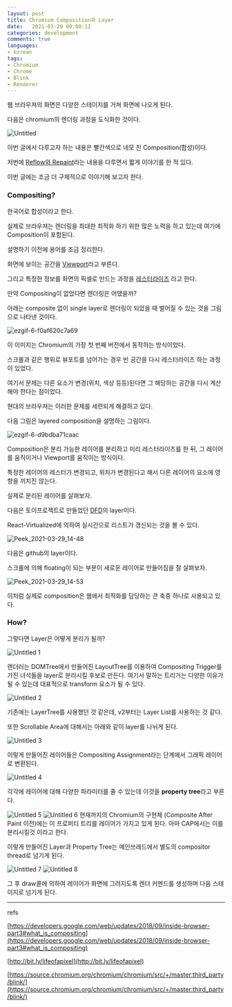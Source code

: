 ```yaml
---
layout: post
title: Chromium Composition과 Layer
date:   2021-03-29 00:00:11
categories: development
comments: true
languages:
- korean
tags:
- Chromium
- Chrome
- Blink
- Renderer
---	
```


웹 브라우져의 화면은 다양한 스테이지를 거쳐 화면에 나오게 된다.

다음은 chromium의 렌더링 과정을 도식화한 것이다.

![Untitled](https://user-images.githubusercontent.com/18409763/112830711-dd464f00-90cd-11eb-8750-3ec8b70fa093.png)


이번 글에서 다루고자 하는 내용은 빨간색으로 네모 친 Composition(합성)이다.

저번에 [Reflow와 Repaint](https://devsdk.github.io/ko/development/2021/03/08/ReflowRepaint.html)라는 내용을 다루면서 짧게 이야기를 한 적 있다.

이번 글에는 조금 더 구체적으로 이야기해 보고자 한다.

### Compositing?

한국어로 합성이라고 한다. 

실제로 브라우져는 렌더링을 최대한 최적화 하기 위한 많은 노력을 하고 있는데 여기에 Composition이 포함된다.

설명하기 이전에 용어를 조금 정리한다.

화면에 보이는 공간을 [Viewport](https://en.wikipedia.org/wiki/Viewport)라고 부른다. 

그리고 특정한 정보를 화면의 픽셀로 만드는 과정을 [레스터라이즈](https://en.wikipedia.org/wiki/Rasterisation) 라고 한다.

만약 Compositing이 없었다면 렌더링은 어땠을까? 

아래는 composite 없이 single layer로 렌더링이 되었을 때 벌어질 수 있는 것을 그림으로 나타낸 것이다.

![ezgif-6-f0af620c7a69](https://user-images.githubusercontent.com/18409763/112830531-a07a5800-90cd-11eb-8a8c-3de432ac0a8b.gif)

이 이미지는 Chromium의 가장 첫 번째 버전에서 동작하는 방식이었다.

스크롤과 같은 행위로 뷰포트를 넘어가는 경우 빈 공간을 다시 레스터라이즈 하는 과정이 있었다.

여기서 문제는 다른 요소가 변경(위치, 색상 등등)된다면 그 해당하는 공간을 다시 계산해야 한다는 점이었다. 

현대의 브라우져는 이러한 문제를 세련되게 해결하고 있다.

다음 그림은 layered composition을 설명하는 그림이다.

![ezgif-6-d9bdba71caac](https://user-images.githubusercontent.com/18409763/112830733-e7684d80-90cd-11eb-8bfb-02cef19c7124.gif)


Composition은 분리 가능한 레이어를 분리하고 미리 레스터라이즈를 한 뒤, 그 레이어를 움직이거나 Viewport를 움직이는 방식이다.

특정한 레이어의 레스터가 변경되고, 위치가 변경된다고 해서 다른 레이어의 요소에 영향을 끼치진 않는다. 

실제로 분리된 레이어를 살펴보자.

다음은 토이프로젝트로 만들었던 [DFD](https://github.com/DevSDK/DFD)의 layer이다.

React-Virtualized에 의하여 실시간으로 리스트가 갱신되는 것을 볼 수 있다.

![Peek_2021-03-29_14-48](https://user-images.githubusercontent.com/18409763/112830772-f51dd300-90cd-11eb-9f3c-f4a749a82ae9.gif)

다음은 github의 layer이다.

스크롤에 의해 floating이 되는 부분이 새로운 레이어로 만들어짐을 잘 살펴보자.

![Peek_2021-03-29_14-53](https://user-images.githubusercontent.com/18409763/112830808-01099500-90ce-11eb-9bff-a802957b2ff5.gif)

이처럼 실제로 composition은 웹에서 최적화를 담당하는 큰 축중 하나로 사용되고 있다.

### How?

그렇다면 Layer은 어떻게 분리가 될까? 

![Untitled 1](https://user-images.githubusercontent.com/18409763/112830907-27c7cb80-90ce-11eb-9c56-b98824525a47.png)

렌더러는 DOMTree에서 만들어진 LayoutTree를 이용하여 Compositing Trigger를 가진 녀석들을 layer로 분리시킬 후보로 만든다. 여기서 말하는 트리거는 다양한 이유가 될 수 있는데 대표적으로 transform 요소가 될 수 있다.

![Untitled 2](https://user-images.githubusercontent.com/18409763/112830912-29918f00-90ce-11eb-94f0-337026cb0326.png)

기존에는 LayerTree를 사용했던 것 같은데, v2부터는 Layer List를 사용하는 것 같다.

또한 Scrollable Area에 대해서는 아래와 같이 layer를 나뉘게 된다.

![Untitled 3](https://user-images.githubusercontent.com/18409763/112831024-4e860200-90ce-11eb-86f6-7a46e2de1f99.png)


이렇게 만들어진 레이어들은 Compositing Assignment라는 단계에서 그래픽 레이어로 변환된다.

![Untitled 4](https://user-images.githubusercontent.com/18409763/112831051-59409700-90ce-11eb-9746-d18617675748.png)


각각에 레이어에 대해 다양한 파라미터를 줄 수 있는데 이것을 **property tree**라고 부른다.

![Untitled 5](https://user-images.githubusercontent.com/18409763/112831071-5f367800-90ce-11eb-9219-736535770b5a.png)
![Untitled 6](https://user-images.githubusercontent.com/18409763/112831085-63629580-90ce-11eb-996c-26286c59d5fd.png)
현재까지의 Chromium의 구현체 (Composite After Paint 이전)에는 이 프로퍼티 트리를 레이어가 가지고 있게 된다. 아마 CAP에서는 이를 분리시킬것 이라고 한다.

이렇게 만들어진 Layer과 Property Tree는 메인쓰래드에서 별도의 compositor thread로 넘기게 된다.

![Untitled 7](https://user-images.githubusercontent.com/18409763/112831088-6493c280-90ce-11eb-88d0-04ff9ac4e242.png)
![Untitled 8](https://user-images.githubusercontent.com/18409763/112831091-652c5900-90ce-11eb-8c0a-6a0b9093d1e7.png)

그 후 draw콜에 의하여 레이어가 화면에 그려지도록 렌더 커멘드를 생성하며 다음 스테이지로 넘기게 된다.

---

refs

[https://developers.google.com/web/updates/2018/09/inside-browser-part3#what_is_compositing](https://developers.google.com/web/updates/2018/09/inside-browser-part3#what_is_compositing)

[http://bit.ly/lifeofapixel](http://bit.ly/lifeofapixel)

[https://source.chromium.org/chromium/chromium/src/+/master:third_party/blink/](https://source.chromium.org/chromium/chromium/src/+/master:third_party/blink/)